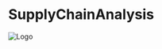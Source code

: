 # SupplyChainAnalysis
![Logo]([[https://github.com/JerylLee/EcommerceMarketAnalysis/blob/main/data%20cleaning.png?raw=true](https://github.com/JerylLee/SupplyChainAnalysis/blob/main/Screenshot%202024-01-27%20at%203.43.01%20PM.png)https://github.com/JerylLee/SupplyChainAnalysis/blob/main/Screenshot%202024-01-27%20at%203.43.01%20PM.png](https://github.com/JerylLee/SupplyChainAnalysis/blob/main/Screenshot%202024-01-27%20at%203.43.01%20PM.png?raw=true)https://github.com/JerylLee/SupplyChainAnalysis/blob/main/Screenshot%202024-01-27%20at%203.43.01%20PM.png?raw=true)
